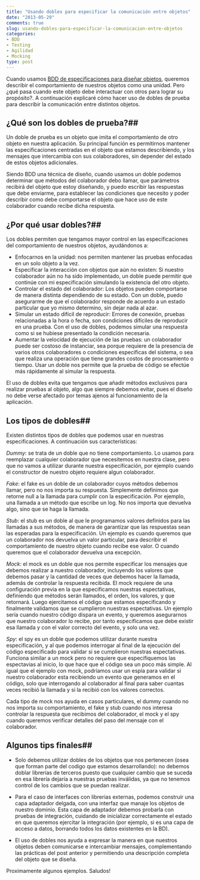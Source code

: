 ```yaml
---
title: "Usando dobles para especificar la comunicación entre objetos"
date: "2013-05-29"
comments: true
slug: usando-dobles-para-especificar-la-comunicacion-entre-objetos
categories: 
- BDD
- Testing
- Agilidad
- Mocking
type: post
---
```


Cuando usamos [BDD de especificaciones para diseñar objetos](/2013/05/disenando-objetos-con-bdd-de-especificaciones/), queremos describir el comportamiento de nuestros objetos como una unidad. Pero ¿qué pasa cuando este objeto debe interactuar con otros para lograr su propósito?. A continuación explicaré cómo hacer uso de dobles de prueba para describir la comunicación entre distintos objetos.
<!--more-->

## ¿Qué son los dobles de prueba?##

Un doble de prueba es un objeto que imita el comportamiento de otro objeto en nuestra aplicación. Su principal función es permitirnos mantener las especificaciones centradas en el objeto que estamos describiendo, y los mensajes que intercambia con sus colaboradores, sin depender del estado de estos objetos adicionales.

Siendo BDD una técnica de diseño, cuando usamos un doble podemos determinar que métodos del colaborador debo llamar, que parámetros recibirá del objeto que estoy diseñando, y puedo escribir las respuestas que debe enviarme, para establecer las condiciones que necesito y poder describir como debe comportarse el objeto que hace uso de este colaborador cuando recibe dicha respuesta.

## ¿Por qué usar dobles?##
Los dobles permiten que tengamos mayor control en las especificaciones del comportamiento de nuestros objetos, ayudándonos a:

- Enfocarnos en la unidad: nos permiten mantener las pruebas enfocadas en un solo objeto a la vez.
- Especificar la interacción con objetos que aún no existen: Si nuestro colaborador aún no ha sido implementado, un doble puede permitir que continúe con mi especificación simulando la existencia del otro objeto.
- Controlar el estado del colaborador: Los objetos pueden comportarse de manera distinta dependiendo de su estado. Con un doble, puedo asegurarme de que el colaborador responde de acuerdo a un estado particular que yo mismo determino, sin dejar nada al azar.
- Simular un estado difícil de reproducir: Errores de conexión, pruebas relacionadas a la hora o fecha, son condiciones difíciles de reproducir en una prueba. Con el uso de dobles, podemos simular una respuesta como si se hubiese presentado la condición necesaria.
- Aumentar la velocidad de ejecución de las pruebas: un colaborador puede ser costoso de instanciar, sea porque requiere de la presencia de varios otros colaboradores o condiciones específicas del sistema, o sea que realiza una operación que tiene grandes costos de procesamiento o tiempo. Usar un doble nos permite que la prueba de código se efectúe más rápidamente al simular la respuesta.

El uso de dobles evita que tengamos que añadir métodos exclusivos para realizar pruebas al objeto, algo que siempre debemos evitar, pues el diseño no debe verse afectado por temas ajenos al funcionamiento de la aplicación.

## Los tipos de dobles##

Existen distintos tipos de dobles que podemos usar en nuestras especificaciones. A continuación sus características:

*Dummy*: se trata de un doble que no tiene comportamiento. Lo usamos para reemplazar cualquier colaborador que necesitemos en nuestra clase, pero que no vamos a utilizar durante nuestra especificación, por ejemplo cuando el constructor de nuestro objeto requiere algun colaborador.

*Fake*: el fake es un doble de un colaborador cuyos métodos debemos llamar, pero no nos importa su respuesta. Simplemente definimos que retorne null a la llamada para cumplir con la especificación. Por ejemplo, una llamada a un método que escribe un log. No nos importa que devuelva algo, sino que se haga la llamada.

*Stub*: el stub es un doble al que le programamos valores definidos para las llamadas a sus métodos, de manera de garantizar que las respuestas sean las esperadas para la especificación. Un ejemplo es cuando queremos que un colaborador nos devuelva un valor particular, para describir el comportamiento de nuestro objeto cuando recibe ese valor. O cuando queremos que el colaborador devuelva una excepción.

*Mock*: el mock es un doble que nos permite especificar los mensajes que debemos realizar a nuestro colaborador, incluyendo los valores que debemos pasar y la cantidad de veces que debemos hacer la llamada, además de controlar la respuesta recibida. El mock requiere de una configuración previa en la que especificamos nuestras espectativas, definiendo que métodos serán llamados, el orden, los valores, y que retornará. Luego ejercitamos el código que estamos especificando y finalmente validamos que se cumplieron nuestras espectativas. Un ejemplo sería cuando nuestro código dispara un evento, y queremos asegurarnos que nuestro colaborador lo recibe, por tanto especificamos que debe existir esa llamada y con el valor correcto del evento, y solo una vez.

*Spy*: el spy es un doble que podemos utilizar durante nuestra especificación, y al que podemos interrogar al final de la ejecución del código especificado para validar si se cumplieron nuestras espectativas. Funciona similar a un mock pero no requiere que especifiquemos las espectavias al inicio, lo que hace que el código sea un poco más simple. Al igual que el ejemplo con mock, podríamos usar un espía para validar si nuestro colaborador esta recibiendo un evento que generamos en el código, solo que interrogando al colaborador al final para saber cuantas veces recibió la llamada y si la recibió con los valores correctos.

Cada tipo de mock nos ayuda en casos particulares, el dummy cuando no nos importa su comportamiento, el fake y stub cuando nos interesa controlar la respuesta que recibimos del colaborador, el mock y el spy cuando queremos verificar detalles del paso del mensaje con el colaborador.

## Algunos tips finales##

- Solo debemos utilizar dobles de los objetos que nos pertenecen (osea que forman parte del codigo que estamos desarrollando): no debemos doblar librerías de terceros puesto que cualquier cambio que se suceda en esa librería dejaría a nuestras pruebas inválidas, ya que no tenemos control de los cambios que se puedan realizar. 

- Para el caso de interfaces con librerias externas, podemos construir una capa adaptador delgada, con una interfaz que manaje los objetos de nuestro dominio. Esta capa de adaptador debemos probarla con pruebas de integración, cuidando de inicializar correctamente el estado en que queremos ejercitar la integración (por ejemplo, si es una capa de acceso a datos, borrando todos los datos existentes en la BD). 

- El uso de dobles nos ayuda a expresar la manera en que nuestros objetos deben comunicarse e intercambiar mensajes, complementando las prácticas del post anterior y permitiendo una descripción completa del objeto que se diseña.

Proximamente algunos ejemplos. Saludos! 
